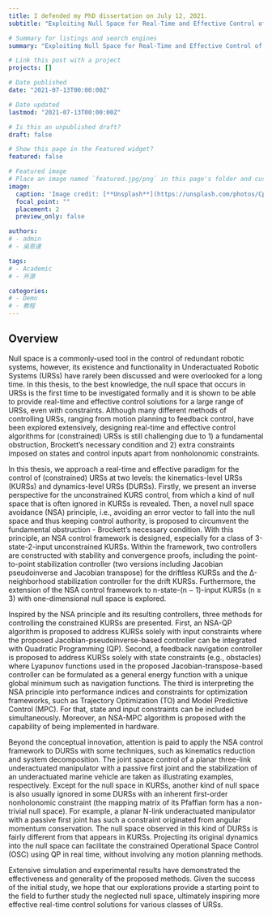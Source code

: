 ```yaml
---
title: I defended my PhD dissertation on July 12, 2021. 
subtitle: "Exploiting Null Space for Real-Time and Effective Control of Underactuated Robotic Systems (Committee: Yunhui Liu, Kwok Wai Samuel Au, Tat Ming Lau, and Marco Hutter)"

# Summary for listings and search engines
summary: "Exploiting Null Space for Real-Time and Effective Control of Underactuated Robotic Systems"

# Link this post with a project
projects: []

# Date published
date: "2021-07-13T00:00:00Z"

# Date updated
lastmod: "2021-07-13T00:00:00Z"

# Is this an unpublished draft?
draft: false

# Show this page in the Featured widget?
featured: false

# Featured image
# Place an image named `featured.jpg/png` in this page's folder and customize its options here.
image:
  caption: 'Image credit: [**Unsplash**](https://unsplash.com/photos/CpkOjOcXdUY)'
  focal_point: ""
  placement: 2
  preview_only: false

authors:
# - admin
# - 吳恩達

tags:
# - Academic
# - 开源

categories:
# - Demo
# - 教程
---
```


## Overview
Null space is a commonly-used tool in the control of redundant robotic systems,
however, its existence and functionality in Underactuated Robotic Systems
(URSs) have rarely been discussed and were overlooked for a long time. In this
thesis, to the best knowledge, the null space that occurs in URSs is the first
time to be investigated formally and it is shown to be able to provide real-time
and effective control solutions for a large range of URSs, even with constraints.
Although many different methods of controlling URSs, ranging from motion planning
to feedback control, have been explored extensively, designing real-time and
effective control algorithms for (constrained) URSs is still challenging due to 1) a
fundamental obstruction, Brockett’s necessary condition and 2) extra constraints
imposed on states and control inputs apart from nonholonomic constraints.

In this thesis, we approach a real-time and effective paradigm for the control
of (constrained) URSs at two levels: the kinematics-level URSs (KURSs)
and dynamics-level URSs (DURSs). Firstly, we present an inverse perspective
for the unconstrained KURS control, from which a kind of null space that is
often ignored in KURSs is revealed. Then, a novel null space avoidance (NSA)
principle, i.e., avoiding an error vector to fall into the null space and thus keeping
control authority, is proposed to circumvent the fundamental obstruction -
Brockett’s necessary condition. With this principle, an NSA control framework is
designed, especially for a class of 3-state-2-input unconstrained KURSs. Within
the framework, two controllers are constructed with stability and convergence
proofs, including the point-to-point stabilization controller (two versions including
Jacobian pseudoinverse and Jacobian transpose) for the driftless KURSs and the Δ-neighborhood stabilization controller for the drift KURSs. Furthermore,
the extension of the NSA control framework to n-state-(n − 1)-input KURSs
(n ≥ 3) with one-dimensional null space is explored.

Inspired by the NSA principle and its resulting controllers, three methods for
controlling the constrained KURSs are presented. First, an NSA-QP algorithm
is proposed to address KURSs solely with input constraints where the proposed
Jacobian-pseudoinverse-based controller can be integrated with Quadratic Programming
(QP). Second, a feedback navigation controller is proposed to address
KURSs solely with state constraints (e.g., obstacles) where Lyapunov functions
used in the proposed Jacobian-transpose-based controller can be formulated as a
general energy function with a unique global minimum such as navigation functions.
The third is interpreting the NSA principle into performance indices and
constraints for optimization frameworks, such as Trajectory Optimization (TO)
and Model Predictive Control (MPC). For that, state and input constraints can
be included simultaneously. Moreover, an NSA-MPC algorithm is proposed with
the capability of being implemented in hardware.

Beyond the conceptual innovation, attention is paid to apply the NSA control
framework to DURSs with some techniques, such as kinematics reduction
and system decomposition. The joint space control of a planar three-link underactuated
manipulator with a passive first joint and the stabilization of an
underactuated marine vehicle are taken as illustrating examples, respectively.
Except for the null space in KURSs, another kind of null space is also usually
ignored in some DURSs with an inherent first-order nonholonomic constraint (the
mapping matrix of its Pfaffian form has a non-trivial null space). For example,
a planar N-link underactuated manipulator with a passive first joint has such
a constraint originated from angular momentum conservation. The null space
observed in this kind of DURSs is fairly different from that appears in KURSs.
Projecting its original dynamics into the null space can facilitate the constrained
Operational Space Control (OSC) using QP in real time, without involving any
motion planning methods.

Extensive simulation and experimental results have demonstrated the effectiveness
and generality of the proposed methods. Given the success of the initial study, we hope that our explorations provide a starting point to the field to further
study the neglected null space, ultimately inspiring more effective real-time
control solutions for various classes of URSs.




